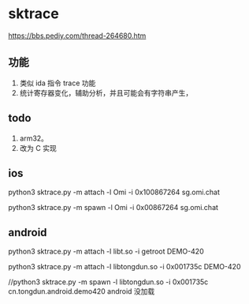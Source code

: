 
# sktrace
https://bbs.pediy.com/thread-264680.htm

## 功能
1. 类似 ida 指令 trace 功能
2. 统计寄存器变化，辅助分析，并且可能会有字符串产生，

## todo
1. arm32。
2. 改为 C 实现


## ios
python3 sktrace.py -m attach -l Omi -i 0x100867264  sg.omi.chat


python3 sktrace.py -m spawn -l Omi -i 0x00867264  sg.omi.chat

## android
 python3 sktrace.py -m attach -l libt.so -i getroot  DEMO-420

 python3 sktrace.py -m attach -l libtongdun.so -i 0x001735c  DEMO-420

 //python3 sktrace.py -m spawn -l libtongdun.so -i 0x001735c  cn.tongdun.android.demo420 android 没加载